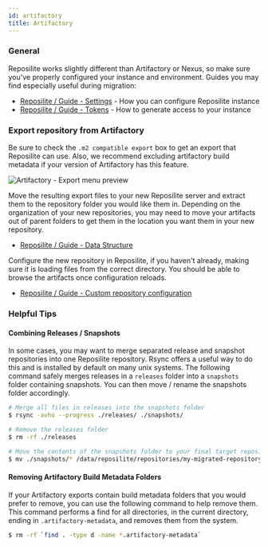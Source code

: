 ```yaml
---
id: artifactory
title: Artifactory
---
```


### General

Reposilite works slightly different than Artifactory or Nexus, so make sure you've properly configured your instance and environment.
Guides you may find especially useful during migration:

* [Reposilite / Guide - Settings](/guide/settings) - How you can configure Reposilite instance
* [Reposilite / Guide - Tokens](/guide/tokens) - How to generate access to your instance

### Export repository from Artifactory
Be sure to check the `.m2 compatible export` box to get an export that Reposilite can use. Also, we recommend excluding artifactory build metadata if your version of Artifactory has this feature.
    
![Artifactory - Export menu preview](https://user-images.githubusercontent.com/823828/167173140-6777ed00-d5e6-44b9-bf40-c337bae712a9.png)
    
Move the resulting export files to your new Reposilite server and extract them to the repository folder you would like them in.
Depending on the organization of your new repositories, you may need to move your artifacts out of parent folders to get them in the location you want them in your new repository.
   
* [Reposilite / Guide - Data Structure](/guide/standalone#data-structure)

Configure the new repository in Reposilite, if you haven't already, making sure it is loading files from the correct directory.
You should be able to browse the artifacts once configuration reloads.
    
* [Reposilite / Guide - Custom repository configuration](/guide/repositories)

### Helpful Tips

#### Combining Releases / Snapshots

In some cases, you may want to merge separated release and snapshot repositories into one Reposilite repository. Rsync offers a useful way to do this and is installed by default on many unix systems. The following command safely merges releases in a `releases` folder into a `snapshots` folder containing snapshots. You can then move / rename the snapshots folder accordingly.

```bash
# Merge all files in releases into the snapshots folder
$ rsync -avhu --progress ./releases/ ./snapshots/

# Remove the releases folder
$ rm -rf ./releases

# Move the contents of the snapshots folder to your final target repository
$ mv ./snapshots/* /data/reposilite/repositories/my-migrated-repository/
```

#### Removing Artifactory Build Metadata Folders

If your Artifactory exports contain build metadata folders that you would prefer to remove, you can use the following command to help remove them. This command performs a find for all directories, in the current directory, ending in `.artifactory-metadata`, and removes them from the system.

```bash
$ rm -rf `find . -type d -name *.artifactory-metadata`
```
